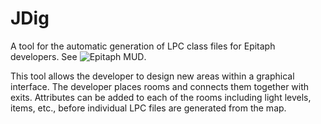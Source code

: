 JDig
====

A tool for the automatic generation of LPC class files for Epitaph developers.  See ![Epitaph MUD](www.drakkos.co.uk).

This tool allows the developer to design new areas within a graphical interface.  The developer places rooms and connects them together with exits.  Attributes can be added to each of the rooms including light levels, items, etc., before individual LPC files are generated from the map.